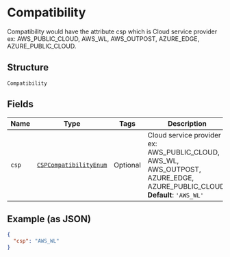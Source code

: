 
# Compatibility

Compatibility would have the attribute csp which is Cloud service provider ex: AWS_PUBLIC_CLOUD, AWS_WL, AWS_OUTPOST, AZURE_EDGE, AZURE_PUBLIC_CLOUD.

## Structure

`Compatibility`

## Fields

| Name | Type | Tags | Description |
|  --- | --- | --- | --- |
| `csp` | [`CSPCompatibilityEnum`](../../doc/models/csp-compatibility-enum.md) | Optional | Cloud service provider ex: AWS_PUBLIC_CLOUD, AWS_WL, AWS_OUTPOST, AZURE_EDGE, AZURE_PUBLIC_CLOUD.<br>**Default**: `'AWS_WL'` |

## Example (as JSON)

```json
{
  "csp": "AWS_WL"
}
```

